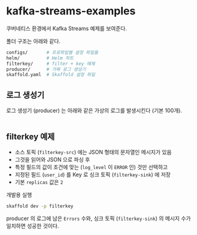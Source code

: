 # kafka-streams-examples

쿠버네티스 환경에서 Kafka Streams 예제를 보여준다.

폴더 구조는 아래와 같다.

```bash
configs/       # 프로파일별 설정 파일들
helm/          # Helm 차트
filterkey/     # filter + key 예제
producer/      # 가짜 로그 생성기
skaffold.yaml  # Skaffold 설정 파일
```

## 로그 생성기 

로그 생성기 (producer) 는 아래와 같은 가상의 로그를 발생시킨다 (기본 100개).

```json
```

## filterkey 예제

- 소스 토픽 (`filterkey-src`) 에는 JSON 형태의 문자열인 메시지가 있음
- 그것을 읽어와 JSON 으로 파싱 후
- 특정 필드의 값이 조건에 맞는 (`log_level` 이 `ERROR` 인) 것만 선택하고
- 지정된 필드 (`user_id`) 를 Key 로 싱크 토픽 (`filterkey-sink`) 에 저장
- 기본 `replicas` 값은 `2`

개발용 실행 
```bash
skaffold dev -p filterkey
```

producer 의 로그에 남은 `Errors` 수와, 싱크 토픽 (`filterkey-sink`) 의 메시지 수가 일치하면 성공한 것이다.
